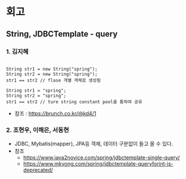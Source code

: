 # 회고

## String, JDBCTemplate - query

### 1. 김지혜
<pre><code>
String str1 = new String("spring");
String str2 = new String("spring");
str1 == str2 // flase 개별 객체로 생성됨

String str1 = "spring";
String str2 = "spring";
str1 == str2 // ture string constant pool을 통하여 공유
</code></pre>
- 참조 : https://brunch.co.kr/@kd4/1

### 2. 조현우, 이해은, 서동현
- JDBC, Mybatis(mapper), JPA등 객체, 데이터 구분없이 들고 올 수 있다.
- 참조
  - https://www.java2novice.com/spring/jdbctemplate-single-query/
  - https://www.mkyong.com/spring/jdbctemplate-queryforint-is-deprecated/